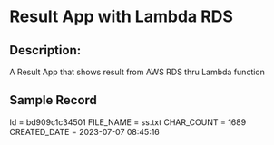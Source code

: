 # Result App with Lambda RDS
## Description: 
A Result App that shows result from AWS RDS thru Lambda function

## Sample Record
Id = bd909c1c34501 FILE_NAME = ss.txt CHAR_COUNT = 1689 CREATED_DATE = 2023-07-07 08:45:16